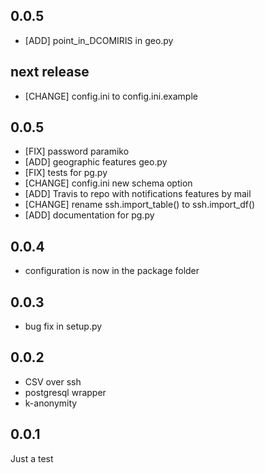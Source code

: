 ## 0.0.5
* [ADD] point_in_DCOMIRIS in geo.py

## next release
* [CHANGE] config.ini to config.ini.example 

## 0.0.5
* [FIX] password paramiko
* [ADD] geographic features geo.py
* [FIX] tests for pg.py
* [CHANGE] config.ini new schema option
* [ADD] Travis to repo with notifications features by mail
* [CHANGE] rename ssh.import_table() to ssh.import_df()
* [ADD] documentation for pg.py

## 0.0.4

* configuration is now in the package folder

## 0.0.3

* bug fix in setup.py

## 0.0.2

* CSV over ssh
* postgresql wrapper
* k-anonymity

## 0.0.1

Just a test
